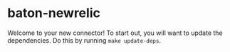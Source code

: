 # baton-newrelic
Welcome to your new connector! To start out, you will want to update the dependencies.
Do this by running `make update-deps`.